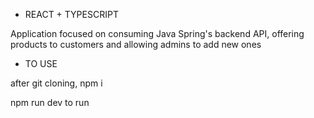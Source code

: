 * REACT + TYPESCRIPT

Application focused on consuming Java Spring's backend API, offering products to customers and allowing admins to add new ones

* TO USE

after git cloning, npm i

npm run dev to run

